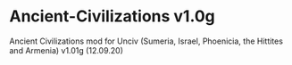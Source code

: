 # Ancient-Civilizations v1.0g
Ancient Civilizations mod for Unciv (Sumeria, Israel, Phoenicia, the Hittites and Armenia)
v1.01g (12.09.20)
